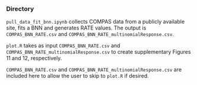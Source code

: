 ### Directory

`pull_data_fit_bnn.ipynb` collects COMPAS data from a publicly available site, fits a BNN and generates RATE values. The output is `COMPAS_BNN_RATE.csv` and `COMPAS_BNN_RATE_multinomialResponse.csv`.

`plot.R` takes as input `COMPAS_BNN_RATE.csv` and `COMPAS_BNN_RATE_multinomialResponse.csv` to create supplementary Figures 11 and 12, respectively.

`COMPAS_BNN_RATE.csv` and `COMPAS_BNN_RATE_multinomialResponse.csv` are included here to allow the user to skip to `plot.R` if desired.
